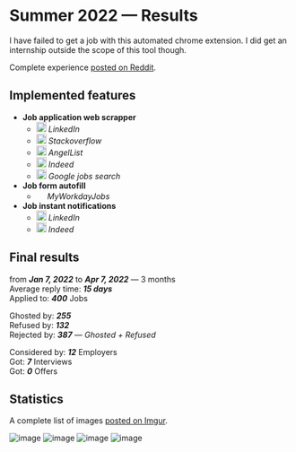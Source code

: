# Summer 2022 — Results
I have failed to get a job with this automated chrome extension. I did get an internship outside the scope of this tool though.

Complete experience [posted on Reddit](https://www.reddit.com/r/chrome_extensions/comments/u7ikwa/i_made_a_chrome_extension_to_automate_my_summer).

## Implemented features
- **Job application web scrapper**
  - <img src=https://raw.githubusercontent.com/Rush/Font-Awesome-SVG-PNG/3cfbcdaff9818c3e2c07d755d556fe1f34d7cf0d/black/svg/linkedin-square.svg width=18> *LinkedIn*
  - <img src=https://raw.githubusercontent.com/Rush/Font-Awesome-SVG-PNG/3cfbcdaff9818c3e2c07d755d556fe1f34d7cf0d/black/svg/stack-overflow.svg width=18> *Stackoverflow*
  - <img src=https://raw.githubusercontent.com/Rush/Font-Awesome-SVG-PNG/3cfbcdaff9818c3e2c07d755d556fe1f34d7cf0d/black/svg/angellist.svg width=18> *AngelList*
  - <img src=https://cdn.icon-icons.com/icons2/2389/PNG/512/indeed_logo_icon_145170.png width=18> *Indeed*
  - <img src=https://raw.githubusercontent.com/Rush/Font-Awesome-SVG-PNG/3cfbcdaff9818c3e2c07d755d556fe1f34d7cf0d/black/svg/google.svg width=18> *Google jobs search*
- **Job form autofill**
  - <img src=https://user-images.githubusercontent.com/23728346/150831428-9ffedc81-ee87-4899-8b15-a7f71930e2f3.svg width=16> *MyWorkdayJobs*
- **Job instant notifications**
  - <img src=https://raw.githubusercontent.com/Rush/Font-Awesome-SVG-PNG/3cfbcdaff9818c3e2c07d755d556fe1f34d7cf0d/black/svg/linkedin-square.svg width=18> *LinkedIn*
  - <img src=https://cdn.icon-icons.com/icons2/2389/PNG/512/indeed_logo_icon_145170.png width=18> *Indeed*

## Final results
from ***Jan 7, 2022*** to ***Apr 7, 2022*** — 3 months  
Average reply time:	***15 days***  
Applied to:	***400*** Jobs  

Ghosted by: ***255***  
Refused by: ***132***  
Rejected by: ***387*** — *Ghosted + Refused*  

Considered by: ***12*** Employers  
Got: ***7*** Interviews  
Got: ***0*** Offers  

## Statistics
A complete list of images [posted on Imgur](https://imgur.com/a/fRpnWgr).

![image](https://user-images.githubusercontent.com/23728346/168659599-fab122ff-6f02-487a-bfe5-6fc0608a09fe.png)
![image](https://user-images.githubusercontent.com/23728346/168659264-f1810484-bdc5-4b45-bc6f-d57546f40157.png)
![image](https://user-images.githubusercontent.com/23728346/168659273-ee4e3bb0-5400-4aaa-8db8-27e8312b64e6.png)
![image](https://user-images.githubusercontent.com/23728346/168659234-a737d8e2-46d1-4047-bcc9-9260185c9196.png)
